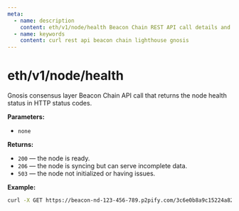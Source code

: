 ```yaml
---
meta:
  - name: description
    content: eth/v1/node/health Beacon Chain REST API call details and examples.
  - name: keywords
    content: curl rest api beacon chain lighthouse gnosis
---
```


# eth/v1/node/health

Gnosis consensus layer Beacon Chain API call that returns the node health status in HTTP status codes.

**Parameters:** 

* `none`

**Returns:** 

* `200` — the node is ready.
* `206` — the node is syncing but can serve incomplete data.
* `503` — the node not initialized or having issues.

**Example:**

``` sh
curl -X GET https://beacon-nd-123-456-789.p2pify.com/3c6e0b8a9c15224a8228b9a98ca1531d/eth/v1/node/health
```
